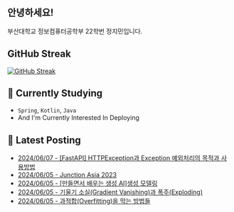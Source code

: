 
## 안녕하세요!
부산대학교 정보컴퓨터공학부 22학번 정지민입니다.

## GitHub Streak
[![GitHub Streak](https://streak-stats.demolab.com?user=Stopmin&theme=onedark-duo)](https://git.io/streak-stats)

## 📎 Currently Studying
- `Spring`, `Kotlin`, `Java`
- And I'm Currently Interested In Deploying

## 📝 Latest Posting
- [2024/06/07 - [FastAPI] HTTPException과 Exception 예외처리의 목적과 사용방법](https://stopmin.tistory.com/entry/FastAPI-HTTPException%EA%B3%BC-Exception-%EC%98%88%EC%99%B8%EC%B2%98%EB%A6%AC%EC%9D%98-%EB%AA%A9%EC%A0%81%EA%B3%BC-%EC%82%AC%EC%9A%A9%EB%B0%A9%EB%B2%95)  
- [2024/06/05 - Junction Asia 2023](https://stopmin.tistory.com/entry/Junction-Asia-2023)  
- [2024/06/05 - [만들면서 배우는 생성 AI]생성 모델링](https://stopmin.tistory.com/entry/%EC%83%9D%EC%84%B1-%EB%AA%A8%EB%8D%B8%EB%A7%81)  
- [2024/06/05 - 기울기 소실(Gradient Vanishing)과 폭주(Exploding)](https://stopmin.tistory.com/entry/%EA%B8%B0%EC%9A%B8%EA%B8%B0-%EC%86%8C%EC%8B%A4Gradient-Vanishing%EA%B3%BC-%ED%8F%AD%EC%A3%BCExploding)  
- [2024/06/05 - 과적합(Overfitting)을 막는 방법들](https://stopmin.tistory.com/entry/%EA%B3%BC%EC%A0%81%ED%95%A9Overfitting%EC%9D%84-%EB%A7%89%EB%8A%94-%EB%B0%A9%EB%B2%95%EB%93%A4)  
